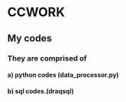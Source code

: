 # CCWORK
## My codes
### They are comprised of 
#### a) python codes (data_processor.py)
#### b) sql codes.(draqsql)
